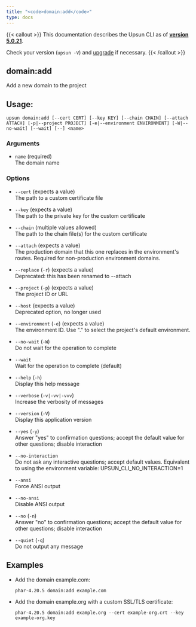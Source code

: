 ```yaml
---
title: "<code>domain:add</code>"
type: docs
---
```


{{< callout >}}
  This documentation describes the Upsun CLI as of **[version 5.0.21](https://github.com/platformsh/cli/releases/tag/5.0.21)**.
  
  Check your version (`upsun -V`) and [upgrade](/cli/#upgrade-the-cli) if necessary.
{{< /callout >}}

domain:add
----------
Add a new domain to the project

## Usage:

```
upsun domain:add [--cert CERT] [--key KEY] [--chain CHAIN] [--attach ATTACH] [-p|--project PROJECT] [-e|--environment ENVIRONMENT] [-W|--no-wait] [--wait] [--] <name>
```

### Arguments

* `name` (required)  
  The domain name

### Options

* `--cert` (expects a value)  
  The path to a custom certificate file

* `--key` (expects a value)  
  The path to the private key for the custom certificate

* `--chain` (multiple values allowed)  
  The path to the chain file(s) for the custom certificate

* `--attach` (expects a value)  
  The production domain that this one replaces in the environment's routes. Required for non-production environment domains.

* `--replace` (`-r`) (expects a value)  
  Deprecated: this has been renamed to --attach

* `--project` (`-p`) (expects a value)  
  The project ID or URL

* `--host` (expects a value)  
  Deprecated option, no longer used

* `--environment` (`-e`) (expects a value)  
  The environment ID. Use "." to select the project's default environment.

* `--no-wait` (`-W`)  
  Do not wait for the operation to complete

* `--wait`  
  Wait for the operation to complete (default)

* `--help` (`-h`)  
  Display this help message

* `--verbose` (`-v|-vv|-vvv`)  
  Increase the verbosity of messages

* `--version` (`-V`)  
  Display this application version

* `--yes` (`-y`)  
  Answer "yes" to confirmation questions; accept the default value for other questions; disable interaction

* `--no-interaction`  
  Do not ask any interactive questions; accept default values. Equivalent to using the environment variable: UPSUN_CLI_NO_INTERACTION=1

* `--ansi`  
  Force ANSI output

* `--no-ansi`  
  Disable ANSI output

* `--no` (`-n`)  
  Answer "no" to confirmation questions; accept the default value for other questions; disable interaction

* `--quiet` (`-q`)  
  Do not output any message

## Examples

* Add the domain example.com:  
  ```
  phar-4.20.5 domain:add example.com
  ```

* Add the domain example.org with a custom SSL/TLS certificate:  
  ```
  phar-4.20.5 domain:add example.org --cert example-org.crt --key example-org.key
  ```


